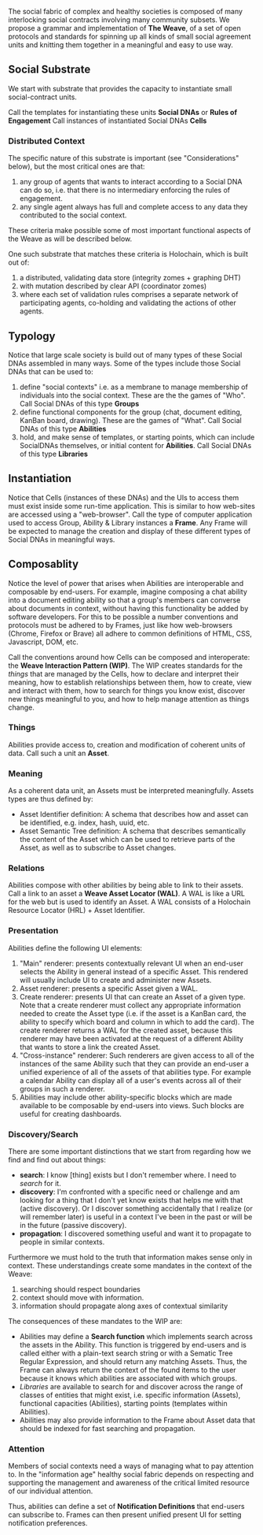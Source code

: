 
The social fabric of complex and healthy societies is composed of many interlocking social contracts involving many community subsets.  We propose a grammar and implementation of **The Weave**, of a set of open protocols and standards for spinning up all kinds of small social agreement units and knitting them together in a meaningful and easy to use way.

## Social Substrate

We start with substrate that provides the capacity to instantiate small social-contract units.  

Call the templates for instantiating these units **Social DNAs** or **Rules of Engagement**
Call instances of instantiated Social DNAs **Cells**

### Distributed Context

The specific nature of this substrate is important (see "Considerations" below), but the most critical ones are that:
1. any group of agents that wants to interact according to a Social DNA can do so, i.e. that there is no intermediary enforcing the rules of engagement.
2. any single agent always has full and complete access to any data they contributed to the social context.

These criteria make possible some of most important functional aspects of the Weave as will be described below.

One such substrate that matches these criteria is Holochain, which is built out of:
1. a distributed, validating data store (integrity zomes + graphing DHT)
2. with mutation described by clear API (coordinator zomes)
3. where each set of validation rules comprises a separate network of participating agents, co-holding and validating the actions of other agents.


## Typology

Notice that large scale society is build out of many types of these Social DNAs assembled in many ways.  Some of the types include those Social DNAs that can be used to:

1. define "social contexts" i.e. as a membrane to manage membership of individuals into the social context.  These are the the games of "Who".  Call Social DNAs of this type **Groups**
1. define functional components for the group (chat, document editing, KanBan board, drawing).  These are the games of "What". Call Social DNAs of this type **Abilities**
1. hold, and make sense of templates, or starting points, which can include SocialDNAs themselves, or initial content for **Abilities**. Call Social DNAs of this type **Libraries**

## Instantiation
Notice that Cells (instances of these DNAs) and the UIs to access them must exist inside some run-time application.  This is similar to how web-sites are accessed using a "web-browser".  Call the type of computer application used to access Group, Ability & Library instances a **Frame**.  Any Frame will be expected to manage the creation and display of these different types of Social DNAs in meaningful ways.

## Composablity
Notice the level of power that arises when Abilities are interoperable and composable by end-users.  For example, imagine composing a chat ability into a document editing ability so that a group's members can converse about documents in context, without having this functionality be added by software developers.  For this to be possible a number conventions and protocols must be adhered to by Frames, just like how web-browsers (Chrome, Firefox or Brave) all adhere to common definitions of HTML, CSS, Javascript, DOM, etc.

Call the conventions around how Cells can be composed and interoperate: the **Weave Interaction Pattern (WIP)**.  The WIP creates standards for the *things* that are managed by the Cells, how to declare and interpret their meaning, how to establish relationships between them, how to create, view and interact with them, how to search for things you know exist, discover new things meaningful to you, and how to help manage attention as things change.

### Things

Abilities provide access to, creation and modification of coherent units of data.  Call such a unit an **Asset**.

### Meaning

As a coherent data unit, an Assets must be interpreted meaningfully.  Assets types are thus defined by:
* Asset Identifier definition:  A schema that describes how and asset can be identified, e.g. index, hash, uuid, etc.
* Asset Semantic Tree definition: A schema that describes semantically the content of the Asset which can be used to retrieve parts of the Asset, as well as to subscribe to Asset changes.

### Relations

Abilities compose with other abilities by being able to link to their assets.  Call a link to an asset a **Weave Asset Locator (WAL)**.  A WAL is like a URL for the web but is used to identify an Asset.  A WAL consists of a Holochain Resource Locator (HRL) + Asset Identifier.

### Presentation

Abilities define the following UI elements:

1. "Main" renderer: presents contextually relevant UI when an end-user selects the Ability in general instead of a specific Asset.  This rendered will usually include UI to create and administer new Assets.
1. Asset renderer: presents a specific Asset given a WAL.
1. Create renderer: presents UI that can create an Asset of a given type.  Note that a create renderer must collect any appropriate information needed to create the Asset type (i.e. if the asset is a KanBan card, the ability to specify which board and column in which to add the card).  The create renderer returns a WAL for the created asset, because this renderer may have been activated at the request of a different Ability that wants to store a link the created Asset.
1. "Cross-instance" renderer:  Such renderers are given access to all of the instances of the same Ability such that they can provide an end-user a unified experience of all of the assets of that abilities type.  For example a calendar Ability can display all of a user's events across all of their groups in such a renderer.
1. Abilities may include other ability-specific blocks which are made available to be composable by end-users into views.  Such blocks are useful for creating dashboards.

### Discovery/Search

There are some important distinctions that we start from regarding how we find and find out about things:

* **search**: I know [thing] exists but I don't remember where. I need to *search* for it.
* **discovery**: I'm confronted with a specific need or challenge and am looking for a thing that I don't yet know exists that helps me with that (active discovery). Or I discover something accidentally that I realize (or will remember later) is useful in a context I've been in the past or will be in the future (passive discovery).
* **propagation**: I discovered something useful and want it to propagate to people in similar contexts.

Furthermore we must hold to the truth that information makes sense only in context. These understandings create some mandates in the context of the Weave:

1. searching should respect boundaries
2. context should move with information.
3. information should propagate along axes of contextual similarity

The consequences of these mandates to the WIP are:

- Abilities may define a **Search function**  which implements search across the assets in the Ability.  This function is triggered by end-users and is called either with a plain-text search string or with a Sematic Tree Regular Expression, and should return any matching Assets.  Thus, the Frame can always return the context of the found items to the user because it knows which abilities are associated with which groups.
- *Libraries* are available to search for and discover across the range of classes of entities that might exist, i.e. specific information (Assets), functional capacities (Abilities), starting points (templates within Abilities).
- Abilities may also provide information to the Frame about Asset data that should be indexed for fast searching and propagation. 

### Attention

Members of social contexts need a ways of managing what to pay attention to.  In the "information age" healthy social fabric depends on respecting and supporting the management and awareness of the critical limited resource of our individual attention. 

Thus, abilities can define a set of **Notification Definitions** that end-users can subscribe to.  Frames can then present unified  present UI for setting notification preferences. 